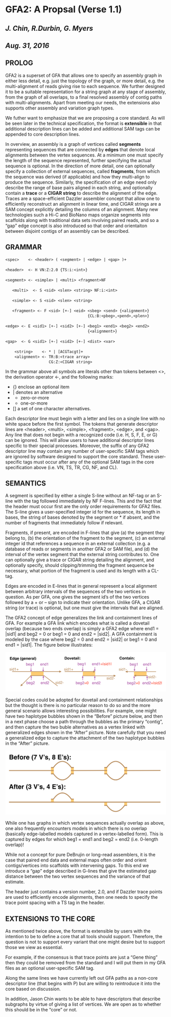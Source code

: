 # **GFA2: A Propsal (Verse 1.1)**
## *J. Chin, R.Durbin, G. Myers*
## *Aug. 31, 2016*

## PROLOG

GFA2 is a superset of GFA that allows one to specify an assembly graph in either less detail,
e.g. just the topology of the graph, or more detail, e.g. the multi-alignment of reads giving
rise to each sequence.  We further designed it to be a suitable representation for a string
graph at any stage of assembly, from the graph of all overlaps, to a final resolved assembly
of contig paths with multi-alignments.  Apart from meeting our needs, the extensions also
supports other assembly and variation graph types.

We futher want to emphasize that we are proposing a core standard.  As will be seen later in
the technical specification, the format is **extensible** in that additional description lines
can be added and additional SAM tags can be appended to core description lines.

In overview, an assembly is a graph of vertices called **segments** representing sequences
that are connected by **edges** that denote local alignments between the vertex sequences.
At a minimum one must specify the length of the sequence represented, further specifying the
actual sequence is optional.  In the direction of more detail, one can optionally specify a
collection of external sequences, called **fragments**, from which the sequence was derived (if
applicable) and how they multi-align to produce the sequence.  Similarly, the specification
of an edge need only describe the range of base pairs aligned in each string, and optionally
contain a **trace** or a **CIGAR string** to describe the alignment of the edge.  Traces are a
space-efficient Dazzler assembler concept that allow one to efficiently reconstruct an
alignment in linear time, and CIGAR strings are a SAM concept explicitly detailing the
columns of an alignment.  Many new technologies such a Hi-C and BioNano maps organize segments
into scaffolds along with traditional data sets involving paired reads, and so a “gap” edge
concept is also introduced so that order and orientaiton between disjoint contigs of an
assembly can be described.

## GRAMMAR

```
<spec>    <- <header> ( <segment> | <edge> | <gap> )+

<header>  <- H VN:Z:2.0 {TS:i:<int>}

<segment> <- <simple> | <multi> <fragment>NF
 
   <multi>  <- S <sid> <slen> <string> NF:i:<int> 
 
   <simple> <- S <sid> <slen> <string>

   <fragment> <- F <sid> [+-] <eid> <sbeg> <send> {<alignment>}
                                    {CL:B:<pbeg>,<pend>,<plen>}

<edge> <- E <sid1> [+-] <sid2> [+-] <beg1> <end1> <beg2> <end2>
                                    {<alignment>}

<gap>  <- G <sid1> [+-] <sid2> [+-] <dist> <var>

    <string>    <- * | [ACGTacgt]+
    <alignment> <- TR:B:<trace array>
                   CG:Z:<CIGAR string>
```

In the grammar above all symbols are literals other than tokens between <>, the derivation
operator <-, and the following marks:
  * {} enclose an optional item
  * | denotes an alternative
  * * zero-or-more
  * + one-or-more
  * [] a set of one character alternatives.

Each descriptor line must begin with a letter and lies on a single line with no white space
before the first symbol.   The tokens that generate descriptor lines are \<header\>, \<multi\>,
\<simple\>, \<fragment\>, \<edge\>, and \<gap\>.
Any line that does not begin with a recognized code (i.e. H, S, F, E, or G) can be ignored.
This will allow users to have additional descriptor lines specific to their special processes.
Moreover, the suffix of any GFA2 descriptor line may contain any number of user-specific SAM
tags which are ignored by software designed to support the core standard.  These user-specific
tags must occur after any of the optional SAM tags in the core specification above
(i.e. VN, TS, TR, CG, NF, and CL).  

## SEMANTICS

A segment is specified by either a single S-line without an NF-tag or an S-line with the tag
followed immediately by NF F-lines.  This and the fact that the header must occur first are the
only order requirements for GFA2 files. The S-line gives a user-specified integer id for the
sequence, its length in bases, the string of bases denoted by the segment or * if absent, and
the number of fragments that immediately follow if relevant.

Fragments, if present, are encoded in F-lines that give (a) the segment they belong to, (b) the
orientation of the fragment to the segment, (c) an external integer id that references a sequence
in an external collection (e.g. a database of reads or segments in another GFA2 or SAM file),
and (d) the interval of the vertex segment that the external string contributes to.  One can
optionally give a trace or CIGAR string detailing the alignment, and optionally specify, should
clipping/trimming the fragment sequence be necessary, what portion of the fragment is used and
its length with a CL-tag.

Edges are encoded in E-lines that in general represent a local alignment between arbitrary
intervals of the sequences of the two vertices in question. As per GFA, one gives the segment
id’s of the two vertices followed by a + or – sign to indicate their orientation.  Unlike GFA,
a CIGAR string (or trace) is optional, but one must give the intervals that are aligned.

The GFA2 concept of edge generalizes the link and containment lines of GFA.  For example a GFA
link which encodes what is called a dovetail overlap (because two ends overlap) is simply a GFA2
edge where end1 = |sid1| and beg2 = 0 or beg1 = 0 and end2 = |sid2|.   A GFA containment is
modeled by the case where beg2 = 0 and end2 = |sid2| or beg1 = 0 and end1 = |sid1|.  The figure
below illustrates:

![Fig. 1](GFA2.Fig1.png)

Special codes could be adopted for dovetail and containment relationships but the thought is
there is no particular reason to do so and the more general scenario allows interesting
possibilities.  For example, one might have two haplotype bubbles shown in the “Before”
picture below, and then in a next phase choose a path through the bubbles as the
primary “contig”, and then capture the two buble alternatives as a vertex linked with
generalized edges shown in the “After” picture.  Note carefully that you need a generalized
edge to capture the attachment of the two haplotype bubbles in the “After” picture.

![Fig. 2](GFA2.Fig2.png)
 
While one has graphs in which vertex sequences actually overlap as above, one also frequently
encounters models in which there is no overlap (basically edge-labelled models captured in a
vertex-labelled form).  This is captured by edges for which beg1 = end1 and beg2 = end2 (i.e.
0-length overlap)!

While not a concept for pure DeBrujin or long-read assemblers, it is the case that paired end
data and external maps often order and orient contigs/vertices into scaffolds with
intervening gaps.  To this end we introduce a “gap” edge described in G-lines that give the
estimated gap distance between the two vertex sequences and the variance of that estimate.

The header just contains a version number, 2.0, and if Dazzler trace points are used to
efficiently encode alignments, then one needs to specify the trace point spacing with a
TS tag in the header.

## EXTENSIONS TO THE CORE

As mentioned twice above, the format is extensible by users with the intention to be to
define a core that all tools should support.  Therefore, the question is not to support
every variant that one might desire but to support those we view as essential.

For example, if the consensus is that trace points are just a “Gene thing” then they could
be removed from the standard and I will put them in my GFA files as an optional user-specific
SAM tag.

Along the same lines we have currently left out GFA paths as a non-core descriptor line (that
begins with P) but are willing to reintroduce it into the core based on discussion.

In addition, Jason Chin wants to be able to have descriptors that describe subgraphs by
virtue of giving a list of vertices.  We are open as to whether this should be in the
“core” or not.
